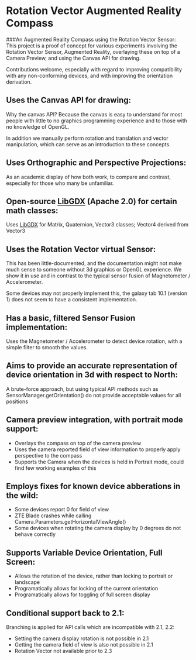 # Rotation Vector Augmented Reality Compass

###An Augmented Reality Compass using the Rotation Vector Sensor:  
This project is a proof of concept for various experiments involving the Rotation Vector Sensor, Augmented Reality, overlaying these on top of a Camera Preview, and using the Canvas API for drawing.

Contributions welcome, especially with regard to improving compatibility with any non-conforming devices, and with improving the orientation derivation.

## Uses the Canvas API for drawing:

Why the canvas API?  Because the canvas is easy to understand for most people with little to no graphics programming experience and to those with no knowledge of OpenGL.

In addition we manually perform rotation and translation and vector manipulation, which can serve as an introduction to these concepts.

## Uses Orthographic and Perspective Projections:

As an academic display of how both work, to compare and contrast, especially for those who many be unfamiliar.

## Open-source [LibGDX](https://github.com/libgdx/libgdx) (Apache 2.0) for certain math classes:
	
Uses [LibGDX](https://github.com/libgdx/libgdx) for Matrix, Quaternion, Vector3 classes; Vector4 derived from Vector3

## Uses the Rotation Vector virtual Sensor:
	
This has been little-documented, and the documentation might not make much sense to someone without 3d graphics or OpenGL experience.  We show it in use and in contrast to the typical sensor fusion of Magnetometer / Accelerometer.

Some devices may not properly implement this, the galaxy tab 10.1 (version 1) does not seem to have a consistent implementation.

## Has a basic, filtered Sensor Fusion implementation:

Uses the Magnetometer / Accelerometer to detect device rotation, with a simple filter to smooth the values.

## Aims to provide an accurate representation of device orientation in 3d with respect to North:

A brute-force approach, but using typical API methods such as SensorManager.getOrientation() do not provide acceptable values for all positions

## Camera preview integration, with portrait mode support:

- Overlays the compass on top of the camera preview
- Uses the camera reported field of view information to properly apply perspective to the compass
- Supports the Camera when the devices is held in Portrait mode, could find few working examples of this
 	
## Employs fixes for known device abberations in the wild:

- Some devices report 0 for field of view
- ZTE Blade crashes while calling Camera.Parameters.getHorizontalViewAngle()
- Some devices when rotating the camera display by 0 degrees do not behave correctly

## Supports Variable Device Orientation, Full Screen:

- Allows the rotation of the device, rather than locking to portrait or landscape
- Programatically allows for locking of the current orientation
- Programatically allows for toggling of full screen display
 
## Conditional support back to 2.1:

Branching is applied for API calls which are incompatible with 2.1, 2.2:

- Setting the camera display rotation is not possible in 2.1
- Getting the camera field of view is also not possible in 2.1
- Rotation Vector not available prior to 2.3
